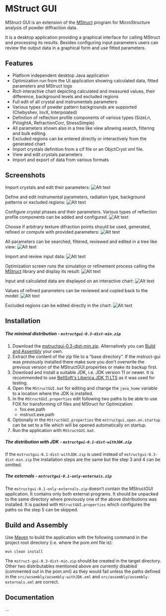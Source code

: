 # MStruct GUI

MStruct GUI is an extension of the [MStruct](https://github.com/xray-group/mstruct) program for MicroStructure analysis of powder diffraction data.

It is a desktop application providing a graphical interface for calling MStruct and processing its results. Besides configuring input parameters users can review the output data in a graphical form and use fitted parameters.

## Features
* Platform independent desktop Java application
* Optimization run from the UI application showing calculated data, fitted parameters and MStruct logs
* Rich interactive chart depicting calculated and measured values, their difference, background levels and excluded regions
* Full edit of all crystal and instrumentals parameters
* Various types of powder pattern backgrounds are supported (Chebyshev, InvX, Interpolated)
* Definition of reflection profile components of various types (SizeLn, PVoightA, RefractionCorr, StressSimple)
* All parameters shown also in a tree like view allowing search, filtering and bulk editing.
* Excluded regions can be entered directly or interactively from the generated chart
* Import crystals definition from a cif file or an ObjctCryst xml file.
* View and edit crystals parameters
* Import and export of data from various formats


## Screenshots
Import crystals and edit their parameters:
![Alt text](./doc/images/crystals.png?raw=true "crystals definition screen")

Define and edit instrumental parameters, radiation type, background patterns or excluded regions:
![Alt text](./doc/images/instrumental.png "instrumental parameters screen")

Configure crystal phases and their parameters. Various types of reflection profile components can be added and configured.
![Alt text](./doc/images/phases-stressSimpleComponent.png?raw=true "phases parameters screen with stress simple component selected")

Choose if arbitrary texture difraction points should be used, generated, refined or compute with provided parameters:
![Alt text](./doc/images/phases-arbitraryTexture.png?raw=true "phases parameters screen arbitrary texture definition")

All parameters can be searched, filtered, reviewed and edited in a tree like view:
![Alt text](./doc/images/parameters.png?raw=true "parameters tree screen")

Import and review input data:
![Alt text](./doc/images/data.png?raw=true "parameters tree screen")

Optimization screen runs the simulation or refinement process calling the [MStruct](https://github.com/xray-group/mstruct) library and display its result:
![Alt text](./doc/images/optimization-output.png?raw=true "optimization screen showing mStruct console output")

Input and calculated data are displayed on an interactive chart:
![Alt text](./doc/images/optimization-chart.png?raw=true "optimization screen chart")

Values of refined parameters can be reviewed and copied back to the model:
![Alt text](./doc/images/optimization-fittedParams.png?raw=true "optimization screen fitted params")

Excluded regions can be edited directly in the chart:
![Alt text](./doc/images/optimization-fittedParams.png?raw=true "edit excluded regions in the chart")



## Installation

##### The minimal distribution - `mstructgui-0.3-dist-min.zip`
1. Download the [mstructgui-0.3-dist-min.zip](released/mstruct-gui-0.3-dist-min.zip). Alternatively you can [Build and Assembly](#build-and-assembly) your own.
2. Extract the content of the zip file to a “base directory”. If the mstruct-gui was previously installed there make sure you don't overwrite the previous version of the MStructGUI.properties or make its backup first.
3. Download and install a suitable JDK, i.e. JDK version 11 or newer. It is recommended to use  [BellSoft's Liberica JDK 11 LTS](https://bell-sw.com/pages/downloads/#/java-11-lts) as it was used for testing.
4. Open the `MStructGUI.bat` for editing and change the `java_home` variable to a location where the JDK is installed.
5. In the `MStructGUI.properties` edit following two paths to be able to use FOX for transforming cif files and MStruct for Optimization:
   - fox.exe.path
   - mstruct.exe.path
6. Optionally in the `MStructGUI.properties` the `mstructgui.open.on.startup` can be set to a file which will be opened automatically on startup.
7. Run the application with `MStructGUI.bat`.


##### The distribution with JDK - `mstructgui-0.1-dist-withJDK.zip`
If the `mstructgui-0.1-dist-withJDK.zip` is used instead of `mstructgui-0.3-dist-min.zip` the installation steps are the same but the step 3 and 4 can be omitted.

##### The externals - `mstructgui-0.1-only-externals.zip`
The `mstructgui-0.1-only-externals.zip` doesn’t contain the MStructGUI application. It contains only both external programs. It should be unpacked to the same directory where previously one of the above distributions was installed. It is packed with `MStructGUI.properties` which configures the paths so the step 5 can be skipped.


## Build and Assembly
Use [Maven](https://maven.apache.org/index.html) to build the application with the following command in the project root directory (i.e. where the pom.xml file is):

```
mvn clean install
```
The `mstruct-gui-0.3-dist-min.zip` should be created in the target directory. Other two distributables mentioned above are currently disabled (commented out in the pom.xml) as they would fail unless the paths defined in the `src/assembly/assembly-withJDK.xml` and `src/assembly/assembly-externals.xml` are correct.


## Documentation

...



